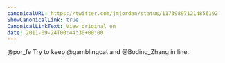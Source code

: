 ```yaml
---
canonicalURL: https://twitter.com/jmjordan/status/117398971214856192
ShowCanonicalLink: true
CanonicalLinkText: View original on
date: 2011-09-24T00:44:30+00:00
---
```

@por_fe Try to keep @gamblingcat and @Boding_Zhang in line.